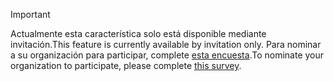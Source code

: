 > [!IMPORTANT]
> <span data-ttu-id="38d1a-101">Actualmente esta característica solo está disponible mediante invitación.</span><span class="sxs-lookup"><span data-stu-id="38d1a-101">This feature is currently available by invitation only.</span></span> <span data-ttu-id="38d1a-102">Para nominar a su organización para participar, complete [esta encuesta](https://aka.ms/ax2012upgrade).</span><span class="sxs-lookup"><span data-stu-id="38d1a-102">To nominate your organization to participate, please complete [this survey](https://aka.ms/ax2012upgrade).</span></span> 
